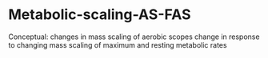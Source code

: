 # Metabolic-scaling-AS-FAS
Conceptual: changes in mass scaling of aerobic scopes change in response to changing mass scaling of maximum and resting metabolic rates
